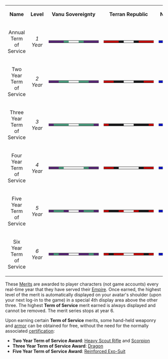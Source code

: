 <table>
<tbody>
<tr class="odd">
<td style="text-align: center;"><p><b>Name</b></p></td>
<td style="text-align: center;"><p><b>Level</b></p></td>
<td style="text-align: center;"><p><b>Vanu Sovereignty</b></p></td>
<td style="text-align: center;"><p><b>Terran Republic</b></p></td>
<td style="text-align: center;"><p><b>New Conglomerate</b></p></td>
</tr>
<tr class="even">
<td style="text-align: center;"><p>Annual Term of Service</p></td>
<td style="text-align: center;"><p><em>1 Year</em></p></td>
<td style="text-align: center;"><table class="bigmerit">
<tr>
<td bgcolor="#592876">
</td>
<td bgcolor="#592876">
</td>
<td bgcolor="#592876">
</td>
<td bgcolor="#4A9B7E">
</td>
<td bgcolor="#ffffff">
</td>
<td bgcolor="#ffffff">
</td>
<td bgcolor="#4A9B7E">
</td>
<td bgcolor="#592876">
</td>
<td bgcolor="#592876">
</td>
<td bgcolor="#592876">
</td>
</tr>
</table></td>
<td style="text-align: center;"><table class="bigmerit">
<tr>
<td bgcolor="#C40807">
</td>
<td bgcolor="#C40807">
</td>
<td bgcolor="#C40807">
</td>
<td bgcolor="#1A1A1C">
</td>
<td bgcolor="#ffffff">
</td>
<td bgcolor="#ffffff">
</td>
<td bgcolor="#1A1A1C">
</td>
<td bgcolor="#C40807">
</td>
<td bgcolor="#C40807">
</td>
<td bgcolor="#C40807">
</td>
</tr>
</table></td>
<td style="text-align: center;"><table class="bigmerit">
<tr>
<td bgcolor="#0814C8">
</td>
<td bgcolor="#0814C8">
</td>
<td bgcolor="#0814C8">
</td>
<td bgcolor="#DFA915">
</td>
<td bgcolor="#ffffff">
</td>
<td bgcolor="#ffffff">
</td>
<td bgcolor="#DFA915">
</td>
<td bgcolor="#0814C8">
</td>
<td bgcolor="#0814C8">
</td>
<td bgcolor="#0814C8">
</td>
</tr>
</table></td>
</tr>
<tr class="odd">
<td style="text-align: center;"><p>Two Year Term of Service</p></td>
<td style="text-align: center;"><p><em>2 Year</em></p></td>
<td style="text-align: center;"><table class="bigmerit">
<tr>
<td bgcolor="#592876">
</td>
<td bgcolor="#592876">
</td>
<td bgcolor="#4A9B7E">
</td>
<td bgcolor="#4A9B7E">
</td>
<td bgcolor="#ffffff">
</td>
<td bgcolor="#ffffff">
</td>
<td bgcolor="#4A9B7E">
</td>
<td bgcolor="#4A9B7E">
</td>
<td bgcolor="#592876">
</td>
<td bgcolor="#592876">
</td>
</tr>
</table></td>
<td style="text-align: center;"><table class="bigmerit">
<tr>
<td bgcolor="#C40807">
</td>
<td bgcolor="#C40807">
</td>
<td bgcolor="#1A1A1C">
</td>
<td bgcolor="#1A1A1C">
</td>
<td bgcolor="#ffffff">
</td>
<td bgcolor="#ffffff">
</td>
<td bgcolor="#1A1A1C">
</td>
<td bgcolor="#1A1A1C">
</td>
<td bgcolor="#C40807">
</td>
<td bgcolor="#C40807">
</td>
</tr>
</table></td>
<td style="text-align: center;"><table class="bigmerit">
<tr>
<td bgcolor="#0814C8">
</td>
<td bgcolor="#0814C8">
</td>
<td bgcolor="#DFA915">
</td>
<td bgcolor="#DFA915">
</td>
<td bgcolor="#ffffff">
</td>
<td bgcolor="#ffffff">
</td>
<td bgcolor="#DFA915">
</td>
<td bgcolor="#DFA915">
</td>
<td bgcolor="#0814C8">
</td>
<td bgcolor="#0814C8">
</td>
</tr>
</table></td>
</tr>
<tr class="even">
<td style="text-align: center;"><p>Three Year Term of Service</p></td>
<td style="text-align: center;"><p><em>3 Year</em></p></td>
<td style="text-align: center;"><table class="bigmerit">
<tr>
<td bgcolor="#592876">
</td>
<td bgcolor="#4A9B7E">
</td>
<td bgcolor="#4A9B7E">
</td>
<td bgcolor="#4A9B7E">
</td>
<td bgcolor="#ffffff">
</td>
<td bgcolor="#ffffff">
</td>
<td bgcolor="#4A9B7E">
</td>
<td bgcolor="#4A9B7E">
</td>
<td bgcolor="#4A9B7E">
</td>
<td bgcolor="#592876">
</td>
</tr>
</table></td>
<td style="text-align: center;"><table class="bigmerit">
<tr>
<td bgcolor="#C40807">
</td>
<td bgcolor="#1A1A1C">
</td>
<td bgcolor="#1A1A1C">
</td>
<td bgcolor="#1A1A1C">
</td>
<td bgcolor="#ffffff">
</td>
<td bgcolor="#ffffff">
</td>
<td bgcolor="#1A1A1C">
</td>
<td bgcolor="#1A1A1C">
</td>
<td bgcolor="#1A1A1C">
</td>
<td bgcolor="#C40807">
</td>
</tr>
</table></td>
<td style="text-align: center;"><table class="bigmerit">
<tr>
<td bgcolor="#0814C8">
</td>
<td bgcolor="#DFA915">
</td>
<td bgcolor="#DFA915">
</td>
<td bgcolor="#DFA915">
</td>
<td bgcolor="#ffffff">
</td>
<td bgcolor="#ffffff">
</td>
<td bgcolor="#DFA915">
</td>
<td bgcolor="#DFA915">
</td>
<td bgcolor="#DFA915">
</td>
<td bgcolor="#0814C8">
</td>
</tr>
</table></td>
</tr>
<tr class="odd">
<td style="text-align: center;"><p>Four Year Term of Service</p></td>
<td style="text-align: center;"><p><em>4 Year</em></p></td>
<td style="text-align: center;"><table class="bigmerit">
<tr>
<td bgcolor="#592876">
</td>
<td bgcolor="#592876">
</td>
<td bgcolor="#4A9B7E">
</td>
<td bgcolor="#ffffff">
</td>
<td bgcolor="#ffffff">
</td>
<td bgcolor="#ffffff">
</td>
<td bgcolor="#ffffff">
</td>
<td bgcolor="#4A9B7E">
</td>
<td bgcolor="#592876">
</td>
<td bgcolor="#592876">
</td>
</tr>
</table></td>
<td style="text-align: center;"><table class="bigmerit">
<tr>
<td bgcolor="#C40807">
</td>
<td bgcolor="#C40807">
</td>
<td bgcolor="#1A1A1C">
</td>
<td bgcolor="#ffffff">
</td>
<td bgcolor="#ffffff">
</td>
<td bgcolor="#ffffff">
</td>
<td bgcolor="#ffffff">
</td>
<td bgcolor="#1A1A1C">
</td>
<td bgcolor="#C40807">
</td>
<td bgcolor="#C40807">
</td>
</tr>
</table></td>
<td style="text-align: center;"><table class="bigmerit">
<tr>
<td bgcolor="#0814C8">
</td>
<td bgcolor="#0814C8">
</td>
<td bgcolor="#DFA915">
</td>
<td bgcolor="#ffffff">
</td>
<td bgcolor="#ffffff">
</td>
<td bgcolor="#ffffff">
</td>
<td bgcolor="#ffffff">
</td>
<td bgcolor="#DFA915">
</td>
<td bgcolor="#0814C8">
</td>
<td bgcolor="#0814C8">
</td>
</tr>
</table></td>
</tr>
<tr class="even">
<td style="text-align: center;"><p>Five Year Term of Service</p></td>
<td style="text-align: center;"><p><em>5 Year</em></p></td>
<td style="text-align: center;"><table class="bigmerit">
<tr>
<td bgcolor="#592876">
</td>
<td bgcolor="#4A9B7E">
</td>
<td bgcolor="#4A9B7E">
</td>
<td bgcolor="#592876">
</td>
<td bgcolor="#ffffff">
</td>
<td bgcolor="#ffffff">
</td>
<td bgcolor="#592876">
</td>
<td bgcolor="#4A9B7E">
</td>
<td bgcolor="#4A9B7E">
</td>
<td bgcolor="#592876">
</td>
</tr>
</table></td>
<td style="text-align: center;"><table class="bigmerit">
<tr>
<td bgcolor="#C40807">
</td>
<td bgcolor="#1A1A1C">
</td>
<td bgcolor="#1A1A1C">
</td>
<td bgcolor="#C40807">
</td>
<td bgcolor="#ffffff">
</td>
<td bgcolor="#ffffff">
</td>
<td bgcolor="#C40807">
</td>
<td bgcolor="#1A1A1C">
</td>
<td bgcolor="#1A1A1C">
</td>
<td bgcolor="#C40807">
</td>
</tr>
</table></td>
<td style="text-align: center;"><table class="bigmerit">
<tr>
<td bgcolor="#0814C8">
</td>
<td bgcolor="#DFA915">
</td>
<td bgcolor="#DFA915">
</td>
<td bgcolor="#0814C8">
</td>
<td bgcolor="#ffffff">
</td>
<td bgcolor="#ffffff">
</td>
<td bgcolor="#0814C8">
</td>
<td bgcolor="#DFA915">
</td>
<td bgcolor="#DFA915">
</td>
<td bgcolor="#0814C8">
</td>
</tr>
</table></td>
</tr>
<tr class="odd">
<td style="text-align: center;"><p>Six Year Term of Service</p></td>
<td style="text-align: center;"><p><em>6 Year</em></p></td>
<td style="text-align: center;"><table class="bigmerit">
<tr>
<td bgcolor="#592876">
</td>
<td bgcolor="#4A9B7E">
</td>
<td bgcolor="#592876">
</td>
<td bgcolor="#592876">
</td>
<td bgcolor="#ffffff">
</td>
<td bgcolor="#ffffff">
</td>
<td bgcolor="#592876">
</td>
<td bgcolor="#592876">
</td>
<td bgcolor="#4A9B7E">
</td>
<td bgcolor="#592876">
</td>
</tr>
</table></td>
<td style="text-align: center;"><table class="bigmerit">
<tr>
<td bgcolor="#C40807">
</td>
<td bgcolor="#1A1A1C">
</td>
<td bgcolor="#C40807">
</td>
<td bgcolor="#C40807">
</td>
<td bgcolor="#ffffff">
</td>
<td bgcolor="#ffffff">
</td>
<td bgcolor="#C40807">
</td>
<td bgcolor="#C40807">
</td>
<td bgcolor="#1A1A1C">
</td>
<td bgcolor="#C40807">
</td>
</tr>
</table></td>
<td style="text-align: center;"><table class="bigmerit">
<tr>
<td bgcolor="#0814C8">
</td>
<td bgcolor="#DFA915">
</td>
<td bgcolor="#0814C8">
</td>
<td bgcolor="#0814C8">
</td>
<td bgcolor="#ffffff">
</td>
<td bgcolor="#ffffff">
</td>
<td bgcolor="#0814C8">
</td>
<td bgcolor="#0814C8">
</td>
<td bgcolor="#DFA915">
</td>
<td bgcolor="#0814C8">
</td>
</tr>
</table></td>
</tr>
</tbody>
</table>

These [Merits](Merit_Commendations.md) are awarded to player characters (not
game accounts) every real-time year that they have served their
[Empire](../terminology/Empire.md). Once earned, the highest level of the merit
is automatically displayed on your avatar's shoulder (upon your next log-in to
the game) in a special 4th display area above the other three. The highest
**Term of Service** merit earned is always displayed and cannot be removed. The
merit series stops at year 6.

Upon earning certain **Term of Service** merits, some hand-held weaponry and
[armor](Armor.md) can be obtained for free, without the need for the normally
associated [certification](../certifications/Certification.md):

- **Two Year Term of Service Award**:
  [Heavy Scout Rifle](../weapons/Heavy_Scout_Rifle.md) and
  [Scorpion](../weapons/Scorpion.md)
- **Three Year Term of Service Award**: [Dragon](../weapons/Dragon.md)
- **Five Year Term of Service Award**:
  [Reinforced Exo-Suit](<Reinforced_Exo-Suit_(Certification).md>)

<!--[category:Merits](category:Merits.md)-->
